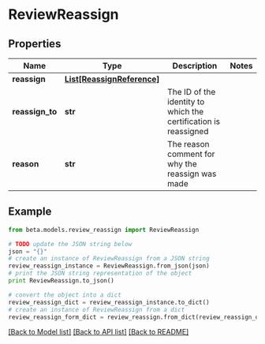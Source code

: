# ReviewReassign


## Properties
Name | Type | Description | Notes
------------ | ------------- | ------------- | -------------
**reassign** | [**List[ReassignReference]**](ReassignReference.md) |  | 
**reassign_to** | **str** | The ID of the identity to which the certification is reassigned | 
**reason** | **str** | The reason comment for why the reassign was made | 

## Example

```python
from beta.models.review_reassign import ReviewReassign

# TODO update the JSON string below
json = "{}"
# create an instance of ReviewReassign from a JSON string
review_reassign_instance = ReviewReassign.from_json(json)
# print the JSON string representation of the object
print ReviewReassign.to_json()

# convert the object into a dict
review_reassign_dict = review_reassign_instance.to_dict()
# create an instance of ReviewReassign from a dict
review_reassign_form_dict = review_reassign.from_dict(review_reassign_dict)
```
[[Back to Model list]](../README.md#documentation-for-models) [[Back to API list]](../README.md#documentation-for-api-endpoints) [[Back to README]](../README.md)


